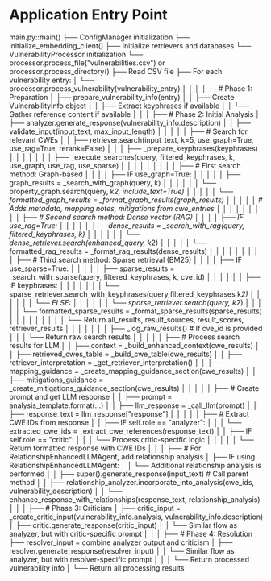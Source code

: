
# Application Entry Point
main.py::main()
├── ConfigManager initialization
├── initialize_embedding_client()
├── Initialize retrievers and databases
└── VulnerabilityProcessor initialization
    └── processor.process_file("vulnerabilities.csv") or processor.process_directory()
        ├── Read CSV file
        ├── For each vulnerability entry:
        │   └── processor.process_vulnerability(vulnerability_entry)
        │       │
        │       ├── # Phase 1: Preparation
        │       ├── prepare_vulnerability_info(entry)
        │       │   ├── Create VulnerabilityInfo object
        │       │   ├── Extract keyphrases if available
        │       │   └── Gather reference content if available
        │       │
        │       ├── # Phase 2: Initial Analysis
        │       ├── analyzer.generate_response(vulnerability_info.description)
        │       │   ├── validate_input(input_text, max_input_length)
        │       │   │
        │       │   ├── # Search for relevant CWEs
        │       │   ├── retriever.search(input_text, k=5, use_graph=True, use_rag=True, rerank=False)
        │       │   │   ├── _prepare_keyphrases(keyphrases)
        │       │   │   │
        │       │   │   ├── _execute_searches(query, filtered_keyphrases, k, use_graph, use_rag, use_sparse)
        │       │   │   │   │
        │       │   │   │   ├── # First search method: Graph-based
        │       │   │   │   ├── IF use_graph=True:
        │       │   │   │   │   ├── graph_results = _search_with_graph(query, k)
        │       │   │   │   │   │   └── property_graph.search(query, k*2, include_text=True)
        │       │   │   │   │   └── formatted_graph_results = _format_graph_results(graph_results)
        │       │   │   │   │       # Adds metadata, mapping notes, mitigations from cwe_entries
        │       │   │   │   │
        │       │   │   │   ├── # Second search method: Dense vector (RAG)
        │       │   │   │   ├── IF use_rag=True:
        │       │   │   │   │   ├── dense_results = _search_with_rag(query, filtered_keyphrases, k)
        │       │   │   │   │   │   └── dense_retriever.search(enhanced_query, k*2)
        │       │   │   │   │   └── formatted_rag_results = _format_rag_results(dense_results)
        │       │   │   │   │
        │       │   │   │   ├── # Third search method: Sparse retrieval (BM25)
        │       │   │   │   ├── IF use_sparse=True:
        │       │   │   │   │   ├── sparse_results = _search_with_sparse(query, filtered_keyphrases, k, cve_id)
        │       │   │   │   │   │   ├── IF keyphrases:
        │       │   │   │   │   │   │   └── sparse_retriever.search_with_keyphrases(query,filtered_keyphrases k*2)
        │       │   │   │   │   │   └── ELSE:
        │       │   │   │   │   │       └── sparse_retriever.search(query, k*2)
        │       │   │   │   │   └── formatted_sparse_results = _format_sparse_results(sparse_results)
        │       │   │   │   │
        │       │   │   │   └── Return all_results, result_sources, result_scores, retriever_results
        │       │   │   │
        │       │   │   ├── _log_raw_results() # If cve_id is provided
        │       │   │   └── Return raw search results
        │       │   │
        │       │   ├── # Process search results for LLM
        │       │   ├── context = _build_enhanced_context(cwe_results)
        │       │   ├── retrieved_cwes_table = _build_cwe_table(cwe_results)
        │       │   ├── retriever_interpretation = _get_retriever_interpretation()
        │       │   ├── mapping_guidance = _create_mapping_guidance_section(cwe_results)
        │       │   ├── mitigations_guidance = _create_mitigations_guidance_section(cwe_results)
        │       │   │
        │       │   ├── # Create prompt and get LLM response
        │       │   ├── prompt = analysis_template.format(...)
        │       │   ├── llm_response = _call_llm(prompt)
        │       │   ├── response_text = llm_response["response"]
        │       │   │
        │       │   ├── # Extract CWE IDs from response
        │       │   ├── IF self.role == "analyzer":
        │       │   │   └── extracted_cwe_ids = _extract_cwe_references(response_text)
        │       │   ├── IF self.role == "critic":
        │       │   │   └── Process critic-specific logic
        │       │   │
        │       │   └── Return formatted response with CWE IDs
        │       │
        │       ├── # For RelationshipEnhancedLLMAgent, add relationship analysis
        │       ├── IF using RelationshipEnhancedLLMAgent:
        │       │   └── Additional relationship analysis is performed
        │       │       ├── super().generate_response(input_text) # Call parent method
        │       │       ├── relationship_analyzer.incorporate_into_analysis(cwe_ids, vulnerability_description)
        │       │       └── enhance_response_with_relationships(response_text, relationship_analysis)
        │       │
        │       ├── # Phase 3: Criticism
        │       ├── critic_input = _create_critic_input(vulnerability_info.analysis, vulnerability_info.description)
        │       ├── critic.generate_response(critic_input)
        │       │   └── Similar flow as analyzer, but with critic-specific prompt
        │       │
        │       ├── # Phase 4: Resolution
        │       ├── resolver_input = combine analyzer output and criticism
        │       ├── resolver.generate_response(resolver_input)
        │       │   └── Similar flow as analyzer, but with resolver-specific prompt
        │       │
        │       └── Return processed vulnerability info
        │
        └── Return all processing results